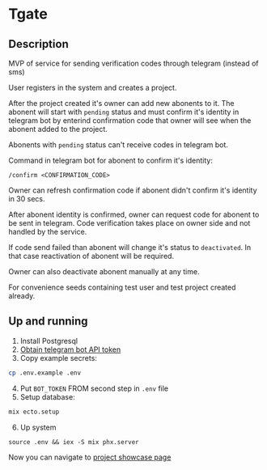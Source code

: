 # Tgate

## Description

MVP of service for sending verification codes through telegram (instead of sms)

User registers in the system and creates a project.

After the project created it's owner can add new abonents to it. The abonent will start with `pending` status and must confirm it's identity in telegram bot by
enterind confirmation code that owner will see when the abonent added to the project.

Abonents with `pending` status can't receive codes in telegram bot.

Command in telegram bot for abonent to confirm it's identity:

```
/confirm <CONFIRMATION_CODE>
```

Owner can refresh confirmation code if abonent didn't confirm it's identity in
30 secs.

After abonent identity is confirmed, owner can request code for abonent to be sent 
in telegram. Code verification takes place on owner side and not handled by the service.

If code send failed than abonent will change it's status to `deactivated`. 
In that case reactivation of abonent will be required.

Owner can also deactivate abonent manually at any time.

For convenience seeds containing test user and test project created already.

## Up and running

1. Install Postgresql
2. [Obtain telegram bot API token](https://core.telegram.org/bots/tutorial#obtain-your-bot-token)
3. Copy example secrets:

```sh
cp .env.example .env
```
4. Put `BOT_TOKEN` FROM second step in `.env` file
5. Setup database:

```sh
mix ecto.setup
```

6. Up system

```
source .env && iex -S mix phx.server
```

Now you can navigate to [project showcase page](http://127.0.0.1:4000/)
